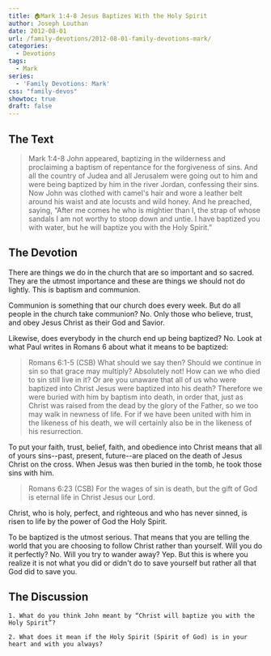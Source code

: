 ```yaml
---
title: 🏠Mark 1:4-8 Jesus Baptizes With the Holy Spirit
author: Joseph Louthan
date: 2012-08-01
url: /family-devotions/2012-08-01-family-devotions-mark/
categories:
  - Devotions
tags:
  - Mark
series:
  - 'Family Devotions: Mark'
css: "family-devos"
showtoc: true
draft: false
---
```


## The Text

>Mark 1:4-8 John appeared, baptizing in the wilderness and proclaiming a baptism of repentance for the forgiveness of sins. And all the country of Judea and all Jerusalem were going out to him and were being baptized by him in the river Jordan, confessing their sins. Now John was clothed with camel's hair and wore a leather belt around his waist and ate locusts and wild honey. And he preached, saying, “After me comes he who is mightier than I, the strap of whose sandals I am not worthy to stoop down and untie. I have baptized you with water, but he will baptize you with the Holy Spirit.”

## The Devotion

There are things we do in the church that are so important and so sacred. They are the utmost importance and these are things we should not do lightly. This is baptism and communion.

Communion is something that our church does every week. But do all people in the church take communion? No. Only those who believe, trust, and obey Jesus Christ as their God and Savior.

Likewise, does everybody in the church end up being baptized? No. Look at what Paul writes in Romans 6 about what it means to be baptized:

>Romans 6:1-5 (CSB) What should we say then? Should we continue in sin so that grace may multiply? Absolutely not! How can we who died to sin still live in it? Or are you unaware that all of us who were baptized into Christ Jesus were baptized into his death? Therefore we were buried with him by baptism into death, in order that, just as Christ was raised from the dead by the glory of the Father, so we too may walk in newness of life. For if we have been united with him in the likeness of his death, we will certainly also be in the likeness of his resurrection.

To put your faith, trust, belief, faith, and obedience into Christ means that all of yours sins--past, present, future--are placed on the death of Jesus Christ on the cross. When Jesus was then buried in the tomb, he took those sins with him.

>Romans 6:23 (CSB) For the wages of sin is death, but the gift of God is eternal life in Christ Jesus our Lord.

Christ, who is holy, perfect, and righteous and who has never sinned, is risen to life by the power of God the Holy Spirit.

To be baptized is the utmost serious. That means that you are telling the world that you are choosing to follow Christ rather than yourself. Will you do it perfectly? No. Will you try to wander away? Yep. But this is where you realize it is not what you did or didn't do to save yourself but rather all that God did to save you.

## The Discussion

```text
1. What do you think John meant by “Christ will baptize you with the Holy Spirit”? 

2. What does it mean if the Holy Spirit (Spirit of God) is in your heart and with you always? 
```
